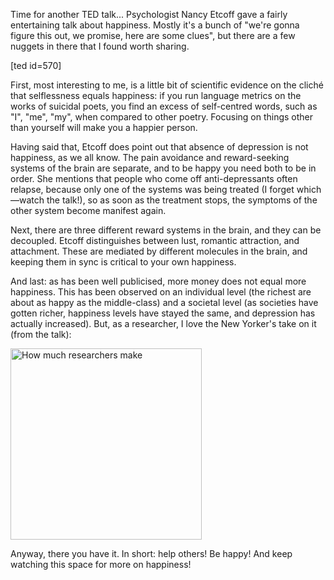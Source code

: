 <!--
.. title: On Happiness
.. slug: on-happiness
.. date: 2009-07-19 17:42:32
.. tags: 
.. category: 
.. link: 
.. description: 
.. type: text
.. has_math: no
.. status: published
.. wp-status: publish
-->

<html><body><p>Time for another TED talk... Psychologist Nancy Etcoff gave a fairly entertaining talk about happiness. Mostly it's a bunch of "we're gonna figure this out, we promise, here are some clues", but there are a few nuggets in there that I found worth sharing.

[ted id=570]

First, most interesting to me, is a little bit of scientific evidence on the cliché that selflessness equals happiness: if you run language metrics on the works of suicidal poets, you find an excess of self-centred words, such as "I", "me", "my", when compared to other poetry. Focusing on things other than yourself will make you a happier person.

<!--more-->

Having said that, Etcoff does point out that absence of depression is not happiness, as we all know. The pain avoidance and reward-seeking systems of the brain are separate, and to be happy you need both to be in order. She mentions that people who come off anti-depressants often relapse, because only one of the systems was being treated (I forget which—watch the talk!), so as soon as the treatment stops, the symptoms of the other system become manifest again.

Next, there are three different reward systems in the brain, and they can be decoupled. Etcoff distinguishes between lust, romantic attraction, and attachment. These are mediated by different molecules in the brain, and keeping them in sync is critical to your own happiness.

And last: as has been well publicised, more money does not equal more happiness. This has been observed on an individual level (the richest are about as happy as the middle-class) and a societal level (as societies have gotten richer, happiness levels have stayed the same, and depression has actually increased). But, as a researcher, I love the New Yorker's take on it (from the talk):

<a href="http://ilovesymposia.files.wordpress.com/2009/07/researchers.png"><img class="aligncenter size-full wp-image-137" title="How much researchers make" src="http://ilovesymposia.files.wordpress.com/2009/07/researchers.png" alt="How much researchers make" width="306" height="306"></a>

Anyway, there you have it. In short: help others! Be happy! And keep watching this space for more on happiness!</p></body></html>
